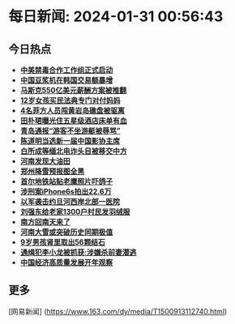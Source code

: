 
# 每日新闻: 2024-01-31 00:56:43
## 今日热点

- **[中美禁毒合作工作组正式启动](https://www.163.com/search?keyword=%E4%B8%AD%E7%BE%8E%E7%A6%81%E6%AF%92%E5%90%88%E4%BD%9C%E5%B7%A5%E4%BD%9C%E7%BB%84%E6%AD%A3%E5%BC%8F%E5%90%AF%E5%8A%A8)**
- **[中国豆浆机在韩国交易额暴增](https://www.163.com/search?keyword=%E4%B8%AD%E5%9B%BD%E8%B1%86%E6%B5%86%E6%9C%BA%E5%9C%A8%E9%9F%A9%E5%9B%BD%E4%BA%A4%E6%98%93%E9%A2%9D%E6%9A%B4%E5%A2%9E)**
- **[马斯克550亿美元薪酬方案被推翻](https://www.163.com/search?keyword=%E9%A9%AC%E6%96%AF%E5%85%8B550%E4%BA%BF%E7%BE%8E%E5%85%83%E8%96%AA%E9%85%AC%E6%96%B9%E6%A1%88%E8%A2%AB%E6%8E%A8%E7%BF%BB)**
- **[12岁女孩买民法典专门对付妈妈](https://www.163.com/search?keyword=12%E5%B2%81%E5%A5%B3%E5%AD%A9%E4%B9%B0%E6%B0%91%E6%B3%95%E5%85%B8%E4%B8%93%E9%97%A8%E5%AF%B9%E4%BB%98%E5%A6%88%E5%A6%88)**
- **[4名菲方人员闯黄岩岛礁盘被驱离](https://www.163.com/search?keyword=4%E5%90%8D%E8%8F%B2%E6%96%B9%E4%BA%BA%E5%91%98%E9%97%AF%E9%BB%84%E5%B2%A9%E5%B2%9B%E7%A4%81%E7%9B%98%E8%A2%AB%E9%A9%B1%E7%A6%BB)**
- **[田朴珺曝光住五星级酒店床单有血](https://www.163.com/search?keyword=%E7%94%B0%E6%9C%B4%E7%8F%BA%E6%9B%9D%E5%85%89%E4%BD%8F%E4%BA%94%E6%98%9F%E7%BA%A7%E9%85%92%E5%BA%97%E5%BA%8A%E5%8D%95%E6%9C%89%E8%A1%80)**
- **[青岛通报“游客不坐游艇被辱骂”](https://www.163.com/search?keyword=%E9%9D%92%E5%B2%9B%E9%80%9A%E6%8A%A5%E2%80%9C%E6%B8%B8%E5%AE%A2%E4%B8%8D%E5%9D%90%E6%B8%B8%E8%89%87%E8%A2%AB%E8%BE%B1%E9%AA%82%E2%80%9D)**
- **[陈道明当选新一届中国影协主席](https://www.163.com/search?keyword=%E9%99%88%E9%81%93%E6%98%8E%E5%BD%93%E9%80%89%E6%96%B0%E4%B8%80%E5%B1%8A%E4%B8%AD%E5%9B%BD%E5%BD%B1%E5%8D%8F%E4%B8%BB%E5%B8%AD)**
- **[白所成等缅北电诈头目被移交中方](https://www.163.com/search?keyword=%E7%99%BD%E6%89%80%E6%88%90%E7%AD%89%E7%BC%85%E5%8C%97%E7%94%B5%E8%AF%88%E5%A4%B4%E7%9B%AE%E8%A2%AB%E7%A7%BB%E4%BA%A4%E4%B8%AD%E6%96%B9)**
- **[河南发现大油田](https://www.163.com/search?keyword=%E6%B2%B3%E5%8D%97%E5%8F%91%E7%8E%B0%E5%A4%A7%E6%B2%B9%E7%94%B0)**
- **[郑州降雪预报图全黑](https://www.163.com/search?keyword=%E9%83%91%E5%B7%9E%E9%99%8D%E9%9B%AA%E9%A2%84%E6%8A%A5%E5%9B%BE%E5%85%A8%E9%BB%91)**
- **[首尔地铁站贴老鹰照片吓鸽子](https://www.163.com/search?keyword=%E9%A6%96%E5%B0%94%E5%9C%B0%E9%93%81%E7%AB%99%E8%B4%B4%E8%80%81%E9%B9%B0%E7%85%A7%E7%89%87%E5%90%93%E9%B8%BD%E5%AD%90)**
- **[涉刑案iPhone6s拍出22.6万](https://www.163.com/search?keyword=%E6%B6%89%E5%88%91%E6%A1%88iPhone6s%E6%8B%8D%E5%87%BA22.6%E4%B8%87)**
- **[以军袭击约旦河西岸北部一医院](https://www.163.com/search?keyword=%E4%BB%A5%E5%86%9B%E8%A2%AD%E5%87%BB%E7%BA%A6%E6%97%A6%E6%B2%B3%E8%A5%BF%E5%B2%B8%E5%8C%97%E9%83%A8%E4%B8%80%E5%8C%BB%E9%99%A2)**
- **[刘强东给老家1300户村民发羽绒服](https://www.163.com/search?keyword=%E5%88%98%E5%BC%BA%E4%B8%9C%E7%BB%99%E8%80%81%E5%AE%B61300%E6%88%B7%E6%9D%91%E6%B0%91%E5%8F%91%E7%BE%BD%E7%BB%92%E6%9C%8D)**
- **[南方回南天来了](https://www.163.com/search?keyword=%E5%8D%97%E6%96%B9%E5%9B%9E%E5%8D%97%E5%A4%A9%E6%9D%A5%E4%BA%86)**
- **[河南大雪或突破历史同期极值](https://www.163.com/search?keyword=%E6%B2%B3%E5%8D%97%E5%A4%A7%E9%9B%AA%E6%88%96%E7%AA%81%E7%A0%B4%E5%8E%86%E5%8F%B2%E5%90%8C%E6%9C%9F%E6%9E%81%E5%80%BC)**
- **[9岁男孩肾里取出56颗结石](https://www.163.com/search?keyword=9%E5%B2%81%E7%94%B7%E5%AD%A9%E8%82%BE%E9%87%8C%E5%8F%96%E5%87%BA56%E9%A2%97%E7%BB%93%E7%9F%B3)**
- **[通缉犯李小龙被抓获:涉嫌杀前妻潜逃](https://www.163.com/search?keyword=%E9%80%9A%E7%BC%89%E7%8A%AF%E6%9D%8E%E5%B0%8F%E9%BE%99%E8%A2%AB%E6%8A%93%E8%8E%B7+%E6%B6%89%E5%AB%8C%E6%9D%80%E5%89%8D%E5%A6%BB%E6%BD%9C%E9%80%83)**
- **[中国经济高质量发展开年观察](https://www.163.com/search?keyword=%E4%B8%AD%E5%9B%BD%E7%BB%8F%E6%B5%8E%E9%AB%98%E8%B4%A8%E9%87%8F%E5%8F%91%E5%B1%95%E5%BC%80%E5%B9%B4%E8%A7%82%E5%AF%9F)**

## 更多
[网易新闻] (https://www.163.com/dy/media/T1500913112740.html)
